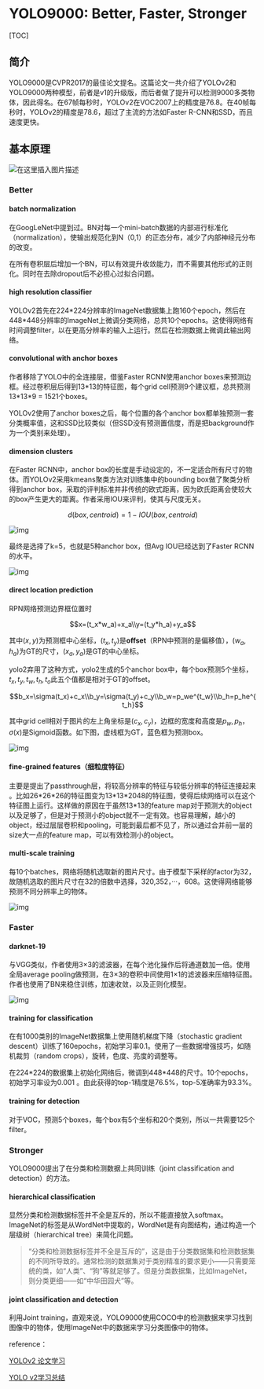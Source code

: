 # YOLO9000: Better, Faster, Stronger

[TOC]

## 简介

YOLO9000是CVPR2017的最佳论文提名。这篇论文一共介绍了YOLOv2和YOLO9000两种模型，前者是v1的升级版，而后者做了提升可以检测9000多类物体，因此得名。在67帧每秒时，YOLOv2在VOC2007上的精度是76.8。在40帧每秒时，YOLOv2的精度是78.6，超过了主流的方法如Faster R-CNN和SSD，而且速度更快。

## 基本原理

![在这里插入图片描述](https://img-blog.csdnimg.cn/20190807003809740.png?x-oss-process=image/watermark,type_ZmFuZ3poZW5naGVpdGk,shadow_10,text_aHR0cHM6Ly9ibG9nLmNzZG4ubmV0L2Z0X3N1bnNoaW5l,size_16,color_FFFFFF,t_70)

### Better

#### batch normalization

在GoogLeNet中提到过。BN对每一个mini-batch数据的内部进行标准化（normalization），使输出规范化到N（0,1）的正态分布，减少了内部神经元分布的改变。

在所有卷积层后增加一个BN，可以有效提升收敛能力，而不需要其他形式的正则化。同时在去除dropout后不必担心过拟合问题。

#### high resolution classifier

YOLOv2首先在224\*224分辨率的ImageNet数据集上跑160个epoch，然后在448*448分辨率的ImageNet上微调分类网络，总共10个epochs。这使得网络有时间调整filter，以在更高分辨率的输入上运行。然后在检测数据上微调此输出网络。

#### convolutional with anchor boxes

作者移除了YOLO中的全连接层，借鉴Faster RCNN使用anchor boxes来预测边框。经过卷积层后得到13\*13的特征图，每个grid cell预测9个建议框，总共预测13\*13\*9 = 1521个boxes。

YOLOv2使用了anchor boxes之后，每个位置的各个anchor box都单独预测一套分类概率值，这和SSD比较类似（但SSD没有预测置信度，而是把background作为一个类别来处理）。

#### dimension clusters

在Faster RCNN中，anchor box的长度是手动设定的，不一定适合所有尺寸的物体。而YOLOv2采用kmeans聚类方法对训练集中的bounding box做了聚类分析得到anchor box，采取的评判标准并非传统的欧式距离，因为欧氏距离会使较大的box产生更大的距离。作者采用IOU来评判，使其与尺度无关。

$$d(box,centroid)=1-IOU(box,centroid)$$

![img](https://img-blog.csdnimg.cn/20181204092324932.png)

最终是选择了k=5，也就是5种anchor box，但Avg IOU已经达到了Faster RCNN的水平。

![img](https://img-blog.csdnimg.cn/20181204093018757.png)

#### direct location prediction

RPN网络预测边界框位置时

$$x=(t_x*w_a)+x_a\\y=(t_y*h_a)+y_a$$

其中$(x,y)$为预测框中心坐标，$(t_x,t_y)$是**offset**（RPN中预测的是偏移值），$(w_a,h_a)$为GT的尺寸，$(x_a,y_a)$是GT的中心坐标。

yolo2弃用了这种方式，yolo2生成的5个anchor box中，每个box预测5个坐标，$t_x,t_y,t_w,t_h,t_o$此五个值都是相对于GT的offset。

$$b_x=\sigma(t_x)+c_x\\b_y=\sigma(t_y)+c_y\\b_w=p_we^{t_w}\\b_h=p_he^{t_h}$$

其中grid cell相对于图片的左上角坐标是$(c_x, c_y)$，边框的宽度和高度是$p_w,p_h$，$\sigma(x)$是Sigmoid函数。如下图，虚线框为GT，蓝色框为预测box。

![img](https://img-blog.csdnimg.cn/20181204100032773.png)

#### fine-grained features（细粒度特征）

主要是提出了passthrough层，将较高分辨率的特征与较低分辨率的特征连接起来 。比如26*26\*26的特征图变为13\*13\*2048的特征图，使得后续网络可以在这个特征图上运行。这样做的原因在于虽然13\*13的feature map对于预测大的object以及足够了，但是对于预测小的object就不一定有效。也容易理解，越小的object，经过层层卷积和pooling，可能到最后都不见了，所以通过合并前一层的size大一点的feature map，可以有效检测小的object。

#### multi-scale training

每10个batches，网络将随机选取新的图片尺寸。由于模型下采样的factor为32，故随机选取的图片尺寸在32的倍数中选择，320,352，···，608。这使得网络能够预测不同分辨率上的物体。

![img](https://img-blog.csdnimg.cn/20181204102345242.png)

### Faster

#### darknet-19

与VGG类似，作者使用3×3的滤波器，在每个池化操作后将通道数加一倍。使用全局average pooling做预测，在3×3的卷积中间使用1×1的滤波器来压缩特征图。作者也使用了BN来稳住训练，加速收敛，以及正则化模型。


![img](https://img-blog.csdnimg.cn/20181204104129436.png)

#### training for classification

在有1000类别的ImageNet数据集上使用随机梯度下降（stochastic gradient descent）训练了160epochs，初始学习率0.1。使用了一些数据增强技巧，如随机裁剪（random crops），旋转，色度、亮度的调整等。

在224*224的数据集上初始化网络后，微调到448\*448的尺寸。10个epochs，初始学习率设为0.001 。由此获得的top-1精度是76.5%，top-5准确率为93.3%。

#### training for detection

对于VOC，预测5个boxes，每个box有5个坐标和20个类别，所以一共需要125个filter。

### Stronger

YOLO9000提出了在分类和检测数据上共同训练（joint classification and detection）的方法。

#### hierarchical classification

显然分类和检测数据标签并不全是互斥的，所以不能直接放入softmax。ImageNet的标签是从WordNet中提取的，WordNet是有向图结构，通过构造一个层级树（hierarchical tree）来简化问题。

> “分类和检测数据标签并不全是互斥的”，这是由于分类数据集和检测数据集的不同所导致的。通常检测的数据集对于类别精准的要求更小——只需要笼统的类，如“人类”、“狗”等就足够了。但是分类数据集，比如ImageNet，则分类更细——如“中华田园犬”等。

#### joint classification and detection

利用Joint training，直观来说，YOLO9000使用COCO中的检测数据来学习找到图像中的物体，使用ImageNet中的数据来学习分类图像中的物体。

reference：

[YOLOv2 论文学习](https://blog.csdn.net/calvinpaean/article/details/84772908?ops_request_misc=%7B%22request%5Fid%22%3A%22159166428619195162554443%22%2C%22scm%22%3A%2220140713.130102334..%22%7D&request_id=159166428619195162554443&biz_id=0&utm_medium=distribute.pc_search_result.none-task-blog-2~all~top_click~default-3-84772908.nonecase&utm_term=yolo+v2)

[YOLO v2学习总结](https://blog.csdn.net/ft_sunshine/article/details/98682310?ops_request_misc=%7B%22request%5Fid%22%3A%22159166428619195162554443%22%2C%22scm%22%3A%2220140713.130102334..%22%7D&request_id=159166428619195162554443&biz_id=0&utm_medium=distribute.pc_search_result.none-task-blog-2~all~top_click~default-1-98682310.nonecase&utm_term=yolo+v2)

